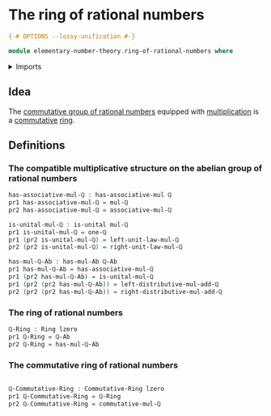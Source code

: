 # The ring of rational numbers

```agda
{-# OPTIONS --lossy-unification #-}

module elementary-number-theory.ring-of-rational-numbers where
```

<details><summary>Imports</summary>

```agda
open import commutative-algebra.commutative-rings

open import elementary-number-theory.addition-rational-numbers
open import elementary-number-theory.group-of-rational-numbers
open import elementary-number-theory.multiplication-rational-numbers
open import elementary-number-theory.rational-numbers

open import foundation.dependent-pair-types
open import foundation.function-types
open import foundation.identity-types
open import foundation.unital-binary-operations
open import foundation.universe-levels

open import group-theory.semigroups

open import ring-theory.rings
```

</details>

## Idea

The
[commutative group of rational numbers](elementary-number-theory.group-of-rational-numbers.md)
equipped with
[multiplication](elementary-number-theory.multiplication-rational-numbers.md) is
a [commutative](commutative-algebra.commutative-rings.md)
[ring](ring-theory.rings.md).

## Definitions

### The compatible multiplicative structure on the abelian group of rational numbers

```agda
has-associative-mul-ℚ : has-associative-mul ℚ
pr1 has-associative-mul-ℚ = mul-ℚ
pr2 has-associative-mul-ℚ = associative-mul-ℚ

is-unital-mul-ℚ : is-unital mul-ℚ
pr1 is-unital-mul-ℚ = one-ℚ
pr1 (pr2 is-unital-mul-ℚ) = left-unit-law-mul-ℚ
pr2 (pr2 is-unital-mul-ℚ) = right-unit-law-mul-ℚ

has-mul-ℚ-Ab : has-mul-Ab ℚ-Ab
pr1 has-mul-ℚ-Ab = has-associative-mul-ℚ
pr1 (pr2 has-mul-ℚ-Ab) = is-unital-mul-ℚ
pr1 (pr2 (pr2 has-mul-ℚ-Ab)) = left-distributive-mul-add-ℚ
pr2 (pr2 (pr2 has-mul-ℚ-Ab)) = right-distributive-mul-add-ℚ
```

### The ring of rational numbers

```agda
ℚ-Ring : Ring lzero
pr1 ℚ-Ring = ℚ-Ab
pr2 ℚ-Ring = has-mul-ℚ-Ab
```

### The commutative ring of rational numbers

```agda

ℚ-Commutative-Ring : Commutative-Ring lzero
pr1 ℚ-Commutative-Ring = ℚ-Ring
pr2 ℚ-Commutative-Ring = commutative-mul-ℚ
```
